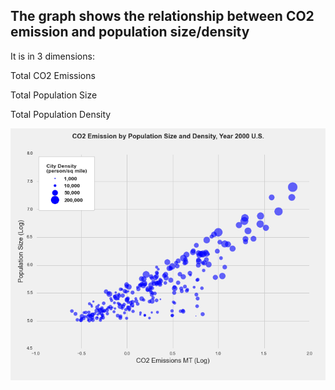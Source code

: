 ## The graph shows the relationship between CO2 emission and population size/density 

It is in 3 dimensions:

Total CO2 Emissions

Total Population Size

Total Population Density

![Alt text](hw8_graph_jz2792.png)

